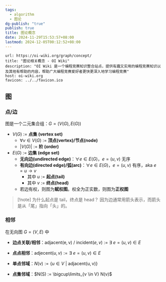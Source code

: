 ```yaml
---
tags:
  - algorithm
  - 图论
dg-publish: "true"
publish: true
title: 图论概念
date: 2024-11-29T15:53:57+08:00
lastmod: 2024-12-05T00:12:52+08:00
---
```


```cardlink
url: https://oi-wiki.org/graph/concept/
title: "图论相关概念 - OI Wiki"
description: "OI Wiki 是一个编程竞赛知识整合站点，提供有趣又实用的编程竞赛知识以及其他有帮助的内容，帮助广大编程竞赛爱好者更快更深入地学习编程竞赛"
host: oi-wiki.org
favicon: ../../favicon.ico
```

## 图

### 点/边

图是一个二元集合组：$G = (V(G), E(G))$
+ $V(G)$  $:=$ **点集 (vertex set)**
	- $\forall v \in V(G)$ $:=$ **顶点(vertex)/节点(node)**
	- $\left| V(G) \right|$ $:=$ **阶 (order)**
+ $E(G)$  $:=$ **边集 (edge set)** 
	- **无向边(undirected edge)**：$\forall e \in E(G)$，$e = (u,v)$ 无序
	- **有向边(directed edge)/弧(arc)**：$\forall e \in E(G)$，$e = (u,v)$ 有序，aka $e = u \to v$
		- 其中 $u$ $:=$ **起点(tail)**
		- 其中 $v$ $:=$ **终点(head)**
	- 若边有权，则图为**赋权图**。权全为正实数，则图为**正权图**

>[!note] 为什么起点是 tail，终点是 head？
>因为边通常用箭头表示，而箭头是从「尾」指向「头」的。
### 相邻

在无向图 $G = (V, E)$ 中

+ **边点关联/相邻**：$\mathrm{adjacent(e,v)}$ / $\mathrm{incident}(e, v)$ $:=$ $\exists \ e = (u, v) \in E$

+ **点点相邻**：$\mathrm{adjecent}(u,v) := \exists \ e = (u,v) \in E$

+ **单点邻域**：$N(v) := \{ u \in V \ | \ \mathrm{adjacent(u,v)} \}$
+ **点集邻域**：$N(S) := \bigcup\limits_{v \in V} N(v)$
